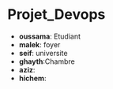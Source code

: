 # Projet_Devops

* **oussama**: Etudiant
* **malek**: foyer
* **seif**: universite
* **ghayth**:Chambre
* **aziz**:
* **hichem**:
